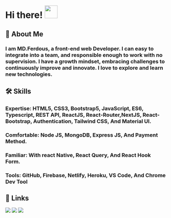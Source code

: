 # Hi there! <img src = "https://raw.githubusercontent.com/MartinHeinz/MartinHeinz/master/wave.gif" width = 40px>

 <!-- <kbd>
 ## 🚀 About Me 
 </kbd> -->



## 🚀 About Me
### I am MD.Ferdous, a **front-end web Developer**. I can easy to integrate into a team, and responsible enough to work with no supervision. I have a growth mindset, embracing challenges to continuously improve and innovate. I love to explore and learn new technologies.

## 🛠️ Skills
### **Expertise:** HTML5, CSS3, Bootstrap5, JavaScript, ES6, Typescript, REST API, ReactJS, React-Router,NextJS, React-Bootstrap, Authentication, Tailwind CSS, And Material UI.</br>
### **Comfortable:** Node JS, MongoDB, Express JS, And Payment Method. </br>
### **Familiar:** With react Native, React Query, And React Hook Form. </br>
### **Tools:** GitHub, Firebase, Netlify, Heroku, VS Code, And Chrome Dev Tool

## 🔗 Links
<!-- display the social media buttons in your README -->


[<img src="https://img.shields.io/badge/-Portfolio-0A192F?style=for-the-badge&logo=googleChrome&logoColor=white">](https://ferdousresume.netlify.app)
[<img src="https://img.shields.io/badge/-LinkedIn-0072b1?style=for-the-badge&logo=Linkedin&logoColor=white">](https://www.linkedin.com/in/ferdousr3)
[<img src="https://img.shields.io/badge/-Twitter-1DA1F2?style=for-the-badge&logo=Twitter&logoColor=white">](https://twitter.com/ferdousr3)




